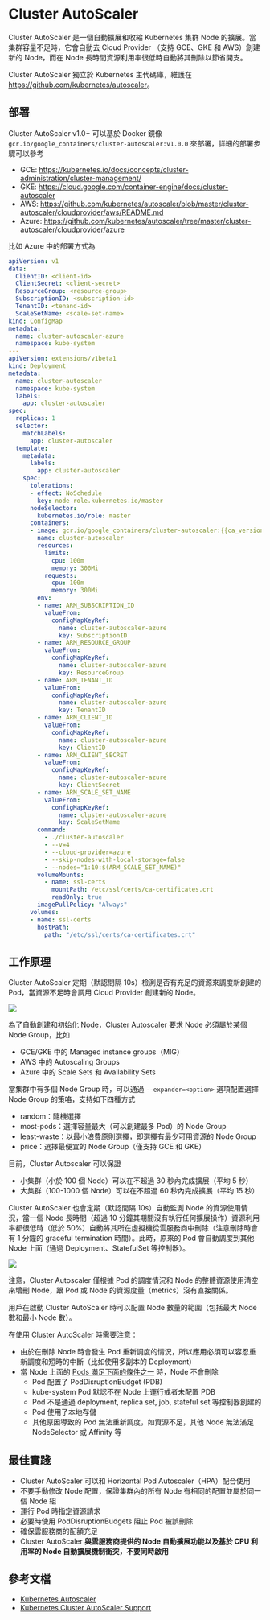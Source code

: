 # Cluster AutoScaler

Cluster AutoScaler 是一個自動擴展和收縮 Kubernetes 集群 Node 的擴展。當集群容量不足時，它會自動去 Cloud Provider （支持 GCE、GKE 和 AWS）創建新的 Node，而在 Node 長時間資源利用率很低時自動將其刪除以節省開支。

Cluster AutoScaler 獨立於 Kubernetes 主代碼庫，維護在 <https://github.com/kubernetes/autoscaler>。

## 部署

Cluster AutoScaler v1.0+ 可以基於 Docker 鏡像 `gcr.io/google_containers/cluster-autoscaler:v1.0.0` 來部署，詳細的部署步驟可以參考

- GCE: <https://kubernetes.io/docs/concepts/cluster-administration/cluster-management/>
- GKE: <https://cloud.google.com/container-engine/docs/cluster-autoscaler>
- AWS: <https://github.com/kubernetes/autoscaler/blob/master/cluster-autoscaler/cloudprovider/aws/README.md>
- Azure: <https://github.com/kubernetes/autoscaler/tree/master/cluster-autoscaler/cloudprovider/azure>

比如 Azure 中的部署方式為

```yaml
apiVersion: v1
data:
  ClientID: <client-id>
  ClientSecret: <client-secret>
  ResourceGroup: <resource-group>
  SubscriptionID: <subscription-id>
  TenantID: <tenand-id>
  ScaleSetName: <scale-set-name>
kind: ConfigMap
metadata:
  name: cluster-autoscaler-azure
  namespace: kube-system
---
apiVersion: extensions/v1beta1
kind: Deployment
metadata:
  name: cluster-autoscaler
  namespace: kube-system
  labels:
    app: cluster-autoscaler
spec:
  replicas: 1
  selector:
    matchLabels:
      app: cluster-autoscaler
  template:
    metadata:
      labels:
        app: cluster-autoscaler
    spec:
      tolerations:
      - effect: NoSchedule
        key: node-role.kubernetes.io/master
      nodeSelector:
        kubernetes.io/role: master
      containers:
      - image: gcr.io/google_containers/cluster-autoscaler:{{ca_version}}
        name: cluster-autoscaler
        resources:
          limits:
            cpu: 100m
            memory: 300Mi
          requests:
            cpu: 100m
            memory: 300Mi
        env:
        - name: ARM_SUBSCRIPTION_ID
          valueFrom:
            configMapKeyRef:
              name: cluster-autoscaler-azure
              key: SubscriptionID
        - name: ARM_RESOURCE_GROUP
          valueFrom:
            configMapKeyRef:
              name: cluster-autoscaler-azure
              key: ResourceGroup
        - name: ARM_TENANT_ID
          valueFrom:
            configMapKeyRef:
              name: cluster-autoscaler-azure
              key: TenantID
        - name: ARM_CLIENT_ID
          valueFrom:
            configMapKeyRef:
              name: cluster-autoscaler-azure
              key: ClientID
        - name: ARM_CLIENT_SECRET
          valueFrom:
            configMapKeyRef:
              name: cluster-autoscaler-azure
              key: ClientSecret
        - name: ARM_SCALE_SET_NAME
          valueFrom:
            configMapKeyRef:
              name: cluster-autoscaler-azure
              key: ScaleSetName
        command:
          - ./cluster-autoscaler
          - --v=4
          - --cloud-provider=azure
          - --skip-nodes-with-local-storage=false
          - --nodes="1:10:$(ARM_SCALE_SET_NAME)"
        volumeMounts:
          - name: ssl-certs
            mountPath: /etc/ssl/certs/ca-certificates.crt
            readOnly: true
        imagePullPolicy: "Always"
      volumes:
      - name: ssl-certs
        hostPath:
          path: "/etc/ssl/certs/ca-certificates.crt"
```

## 工作原理

Cluster AutoScaler 定期（默認間隔 10s）檢測是否有充足的資源來調度新創建的 Pod，當資源不足時會調用 Cloud Provider 創建新的 Node。

![](images/15084813044270.png)

為了自動創建和初始化 Node，Cluster Autoscaler 要求 Node 必須屬於某個 Node Group，比如

- GCE/GKE 中的 Managed instance groups（MIG）
- AWS 中的 Autoscaling Groups
- Azure 中的 Scale Sets 和 Availability Sets

當集群中有多個 Node Group 時，可以通過 `--expander=<option>` 選項配置選擇 Node Group 的策咯，支持如下四種方式

- random：隨機選擇
- most-pods：選擇容量最大（可以創建最多 Pod）的 Node Group
- least-waste：以最小浪費原則選擇，即選擇有最少可用資源的 Node Group
- price：選擇最便宜的 Node Group（僅支持 GCE 和 GKE）

目前，Cluster Autoscaler 可以保證

- 小集群（小於 100 個 Node）可以在不超過 30 秒內完成擴展（平均 5 秒）
- 大集群（100-1000 個 Node）可以在不超過 60 秒內完成擴展（平均 15 秒）

Cluster AutoScaler 也會定期（默認間隔 10s）自動監測 Node 的資源使用情況，當一個 Node 長時間（超過 10 分鐘其期間沒有執行任何擴展操作）資源利用率都很低時（低於 50%）自動將其所在虛擬機從雲服務商中刪除（注意刪除時會有 1 分鐘的 graceful termination 時間）。此時，原來的 Pod 會自動調度到其他 Node 上面（通過 Deployment、StatefulSet 等控制器）。

![](images/15084813160226.png)

注意，Cluster Autoscaler 僅根據 Pod 的調度情況和 Node 的整體資源使用清空來增刪 Node，跟 Pod 或 Node 的資源度量（metrics）沒有直接關係。

用戶在啟動 Cluster AutoScaler 時可以配置 Node 數量的範圍（包括最大 Node 數和最小 Node 數）。

在使用 Cluster AutoScaler 時需要注意：

- 由於在刪除 Node 時會發生 Pod 重新調度的情況，所以應用必須可以容忍重新調度和短時的中斷（比如使用多副本的 Deployment）
- 當 Node 上面的 [Pods 滿足下面的條件之一](https://github.com/kubernetes/autoscaler/blob/master/cluster-autoscaler/FAQ.md#what-types-of-pods-can-prevent-ca-from-removing-a-node) 時，Node 不會刪除
  - Pod 配置了 PodDisruptionBudget (PDB)
  - kube-system Pod 默認不在 Node 上運行或者未配置 PDB
  - Pod 不是通過 deployment, replica set, job, stateful set 等控制器創建的
  - Pod 使用了本地存儲
  - 其他原因導致的 Pod 無法重新調度，如資源不足，其他 Node 無法滿足 NodeSelector 或 Affinity 等

## 最佳實踐

- Cluster AutoScaler 可以和 Horizontal Pod Autoscaler（HPA）配合使用
- 不要手動修改 Node 配置，保證集群內的所有 Node 有相同的配置並屬於同一個 Node 組
- 運行 Pod 時指定資源請求
- 必要時使用 PodDisruptionBudgets 阻止 Pod 被誤刪除
- 確保雲服務商的配額充足
- Cluster AutoScaler **與雲服務商提供的 Node 自動擴展功能以及基於 CPU 利用率的 Node 自動擴展機制衝突，不要同時啟用**

## 參考文檔

- [Kubernetes Autoscaler](https://github.com/kubernetes/autoscaler)
- [Kubernetes Cluster AutoScaler Support](http://blog.spotinst.com/2017/06/14/k8-autoscaler-support/)
